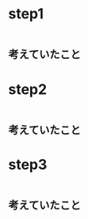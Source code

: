 # step1
```python
```
考えていたこと
- 

# step2
```python
```
考えていたこと
- 

# step3
```python
```
考えていたこと
- 